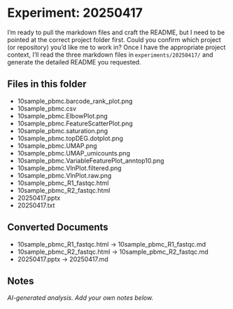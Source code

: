 # Experiment: 20250417

I’m ready to pull the markdown files and craft the README, but I need to be pointed at the correct project folder first. Could you confirm which project (or repository) you’d like me to work in? Once I have the appropriate project context, I’ll read the three markdown files in `experiments/20250417/` and generate the detailed README you requested.

## Files in this folder
- 10sample_pbmc.barcode_rank_plot.png
- 10sample_pbmc.csv
- 10sample_pbmc.ElbowPlot.png
- 10sample_pbmc.FeatureScatterPlot.png
- 10sample_pbmc.saturation.png
- 10sample_pbmc.topDEG.dotplot.png
- 10sample_pbmc.UMAP.png
- 10sample_pbmc.UMAP_umicounts.png
- 10sample_pbmc.VariableFeaturePlot_anntop10.png
- 10sample_pbmc.VlnPlot.filtered.png
- 10sample_pbmc.VlnPlot.raw.png
- 10sample_pbmc_R1_fastqc.html
- 10sample_pbmc_R2_fastqc.html
- 20250417.pptx
- 20250417.txt

## Converted Documents
- 10sample_pbmc_R1_fastqc.html → 10sample_pbmc_R1_fastqc.md
- 10sample_pbmc_R2_fastqc.html → 10sample_pbmc_R2_fastqc.md
- 20250417.pptx → 20250417.md

## Notes
_AI-generated analysis. Add your own notes below._

